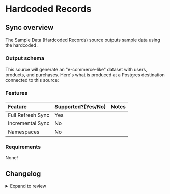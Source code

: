 # Hardcoded Records

## Sync overview

The Sample Data (Hardcoded Records) source outputs sample data using the hardcoded .

### Output schema

This source will generate an "e-commerce-like" dataset with users, products, and purchases. Here's
what is produced at a Postgres destination connected to this source:


### Features

| Feature           | Supported?\(Yes/No\) | Notes |
|:------------------|:---------------------|:------|
| Full Refresh Sync | Yes                  |       |
| Incremental Sync  | No                   |       |
| Namespaces        | No                   |       |


### Requirements

None!

## Changelog

<details>
  <summary>Expand to review</summary>

| Version | Date       | Pull Request                                             | Subject          |
|:--------|:-----------|:---------------------------------------------------------|:-----------------|
| 0.0.1   | 2024-07-23 | [42434](https://github.com/airbytehq/airbyte/pull/42434) | Initial Release  |

</details>
